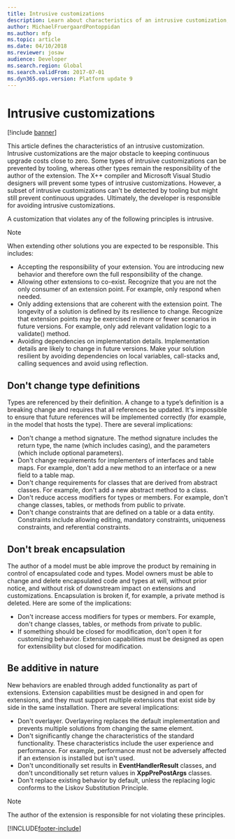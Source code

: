 ```yaml
---
title: Intrusive customizations
description: Learn about characteristics of an intrusive customization, including a list of principles to avoid violating to prevent intrusiveness.
author: MichaelFruergaardPontoppidan
ms.author: mfp
ms.topic: article
ms.date: 04/10/2018
ms.reviewer: josaw
audience: Developer
ms.search.region: Global
ms.search.validFrom: 2017-07-01
ms.dyn365.ops.version: Platform update 9
---
```


# Intrusive customizations

[!include [banner](../includes/banner.md)]

This article defines the characteristics of an intrusive customization. Intrusive customizations are the major obstacle to keeping continuous upgrade costs close to zero. Some types of intrusive customizations can be prevented by tooling, whereas other types remain the responsibility of the author of the extension. The X++ compiler and Microsoft Visual Studio designers will prevent some types of intrusive customizations. However, a subset of intrusive customizations can't be detected by tooling but might still prevent continuous upgrades. Ultimately, the developer is responsible for avoiding intrusive customizations.

A customization that violates any of the following principles is intrusive.

 > [!NOTE]
> When extending other solutions you are expected to be responsible. This includes:
> + Accepting the responsibility of your extension. You are introducing new behavior and therefore own the full responsibility of the change.
> + Allowing other extensions to co-exist. Recognize that you are not the only consumer of an extension point. For example, only respond when needed.
> + Only adding extensions that are coherent with the extension point. The longevity of a solution is defined by its resilience to change. Recognize that extension points may be exercised in more or fewer scenarios in future versions. For example, only add relevant validation logic to a validate() method.
> + Avoiding dependencies on implementation details. Implementation details are likely to change in future versions. Make your solution resilient by avoiding dependencies on local variables, call-stacks and, calling sequences and avoid using reflection.


## Don't change type definitions
Types are referenced by their definition. A change to a type’s definition is a breaking change and requires that all references be updated. It's impossible to ensure that future references will be implemented correctly (for example, in the model that hosts the type). There are several implications:

+ Don't change a method signature. The method signature includes the return type, the name (which includes casing), and the parameters (which include optional parameters).
+ Don't change requirements for implementers of interfaces and table maps. For example, don't add a new method to an interface or a new field to a table map.
+ Don't change requirements for classes that are derived from abstract classes. For example, don't add a new abstract method to a class.
+ Don't reduce access modifiers for types or members. For example, don't change classes, tables, or methods from public to private.
+ Don't change constraints that are defined on a table or a data entity. Constraints include allowing editing, mandatory constraints, uniqueness constraints, and referential constraints.

## Don't break encapsulation
The author of a model must be able improve the product by remaining in control of encapsulated code and types. Model owners must be able to change and delete encapsulated code and types at will, without prior notice, and without risk of downstream impact on extensions and customizations. Encapsulation is broken if, for example, a private method is deleted. Here are some of the implications:

+ Don't increase access modifiers for types or members. For example, don't change classes, tables, or methods from private to public.
+ If something should be closed for modification, don't open it for customizing behavior. Extension capabilities must be designed as open for extensibility but closed for modification.
            
## Be additive in nature
New behaviors are enabled through added functionality as part of extensions. Extension capabilities must be designed in and open for extensions, and they must support multiple extensions that exist side by side in the same installation. There are several implications:

+ Don't overlayer. Overlayering replaces the default implementation and prevents multiple solutions from changing the same element.
+ Don't significantly change the characteristics of the standard functionality. These characteristics include the user experience and performance. For example, performance must not be adversely affected if an extension is installed but isn't used.
+ Don't unconditionally set results in **EventHandlerResult** classes, and don't unconditionally set return values in **XppPrePostArgs** classes.
+ Don't replace existing behavior by default, unless the replacing logic conforms to the Liskov Substitution Principle.  

> [!NOTE]
> The author of the extension is responsible for not violating these principles.


[!INCLUDE[footer-include](../../../includes/footer-banner.md)]
